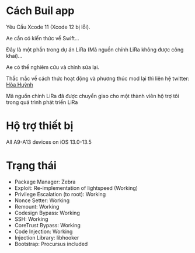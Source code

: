 # Cách Buil app
Yêu Cầu Xcode 11 (Xcode 12 bị lỗi).

Ae cần có kiến thức về Swift...

Đây là một phần trong dự án LiRa (Mã nguồn chính LiRa không được công khai)...

Ae có thể nghiêm cứu và chỉnh sửa lại.

Thắc mắc về cách thức hoạt động và phương thúc mod lại thì liên hệ twitter: <a href="https://twitter.com/hoa_huynh19">Hòa Huỳnh</a>

Mã nguồn chính LiRa đã được chuyển giao cho một thành viên hộ trợ tôi trong quá trình phát triển LiRa

# Hộ trợ thiết bị

All A9-A13 devices on iOS 13.0-13.5

# Trạng thái

* Package Manager: Zebra
* Exploit: Re-implementation of lightspeed (Working)
* Privilege Escalation (to root): Working 
* Nonce Setter: Working 
* Remount: Working 
* Codesign Bypass: Working 
* SSH: Working
* CoreTrust Bypass: Working
* Code Injection: Working
* Injection Library: libhooker
* Bootstrap: Procursus included
